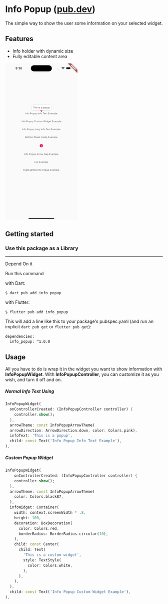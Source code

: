 # Info Popup ([pub.dev](http://pub.dev/packages/info_popup "pub.dev"))

The simple way to show the user some information on your selected widget.

## Features

- Info holder with dynamic size
- Fully editable content area

![Alt Text](assets/readme/example_presentation.gif)

## Getting started

### Use this package as a Library
---
Depend On it

Run this command

with Dart:

```
$ dart pub add info_popup
```

with Flutter:

```
$ flutter pub add info_popup
```

This will add a line like this to your package's pubspec.yaml (and run an implicit `dart pub get` or `flutter pub get`):

```
dependencies:
  info_popup: ^1.0.0
```

## Usage

All you have to do is wrap it in the widget you want to show information with **InfoPopupWidget**. With **InfoPopupController**, you can customize it as you wish, and turn it off and on.

##### Normal Info Text Using
```dart
InfoPopupWidget(
  onControllerCreated: (InfoPopupController controller) {
    controller.show();
  },
  arrowTheme: const InfoPopupArrowTheme(
  arrowDirection: ArrowDirection.down, color: Colors.pink),
  infoText: 'This is a popup',
  child: const Text('Info Popup Info Text Example'),
),
```

##### Custom Popup Widget
```dart
InfoPopupWidget(
    onControllerCreated: (InfoPopupController controller) {
    controller.show();
  },
  arrowTheme: const InfoPopupArrowTheme(
    color: Colors.black87,
  ),
  infoWidget: Container(
    width: context.screenWidth * .8,
    height: 100,
    decoration: BoxDecoration(
      color: Colors.red,
      borderRadius: BorderRadius.circular(10),
    ),
    child: const Center(
      child: Text(
        'This is a custom widget',
        style: TextStyle(
          color: Colors.white,
        ),
      ),
    ),
  ),
  child: const Text('Info Popup Custom Widget Example'),
),
```